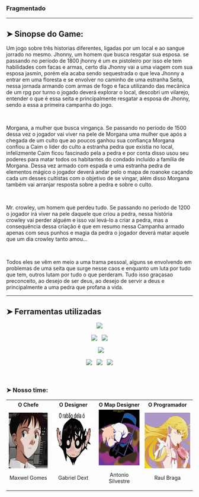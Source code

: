 ### Fragmentado
---
## ➤ Sinopse do Game:

<p>Um jogo sobre três historias diferentes, ligadas por um local e ao sangue jorrado no mesmo.
Jhonny, um homem que busca resgatar sua esposa. se passando no período de 1800 jhonny é um ex pistoleiro por isso ele tem habilidades com facas e armas, certo dia Jhonny vai a uma viagem com sua esposa jasmin, porém ela acaba sendo sequestrada o que leva Jhonny a entrar em uma floresta e se envolver no caminho de uma estranha Seita, nessa jornada armando com armas de fogo e faca utilizando das mecânica de um rpg por turno o jogado deverá explorar o local, descobri um vilarejo, entender o que é essa seita e principalmente resgatar a esposa de Jhonny, sendo a essa a primeira campanha do jogo.</p>
<br>
<p>Morgana, a mulher que busca vingança. Se passando no período de 1500 dessa vez o jogador vai viver na pele de Morgana uma mulher que após a chegada de um culto que ao poucos ganhou sua confiança Morgana confiou a Caim o lider do culto a estranha pedra que existia no local, infelizmente Caim ficou fascinado pela a pedra e por conta disso usou seu poderes para matar todos os habitantes do condado incluído a família de Morgana. Dessa vez armado com espada e uma estranha pedra de elementos mágico o jogador deverá andar pelo o mapa de roanoke caçando cada um desses cultistas com o objetivo de se vingar, além disso Morgana também vai arranjar resposta sobre a pedra e sobre o culto.</p>
<br>
<p>Mr. crowley, um homem que perdeu tudo. Se passando no período de 1200 o jogador irá viver na pele daquele que criou a pedra, nessa história crowley vai perder alguém e isso vai levá-lo a criar a pedra, mas a consequência dessa criação é que em resumo nessa Campanha armado apenas com seus punhos e magia da pedra o jogador deverá matar aquele que um dia crowley tanto amou…</p>
<br>
<p>Todos eles se vêm em meio a uma trama pessoal, alguns se envolvendo em problemas de uma seita
que surge nesse caos e enquanto um luta por tudo que tem, outros lutam por tudo o que perderam.
Tudo isso graçasao preconceito, ao desejo de ser deus, ao desejo de servir a deus e principalmente
a uma pedra que profana a vida.</p>


---

## ➤ Ferramentas utilizadas
<p  align="center">

<img src="https://img.shields.io/badge/javascript%20-%23323330.svg?&style=for-the-badge&logo=javascript&logoColor=%23F7DF1E" height="25"/>
  </p>
  <p  align="center">

<img src="https://img.shields.io/badge/html5-%23E34F26.svg?style=for-the-badge&logo=html5&logoColor=white" height="25"/>  
  &nbsp;
<img src="https://img.shields.io/badge/css3-%231572B6.svg?style=for-the-badge&logo=css3&logoColor=white" height="25"/>
  </p>
  
  <p  align="center">
  &nbsp;
<img src="https://img.shields.io/badge/Visual%20Studio%20Code-0078d7.svg?style=for-the-badge&logo=visual-studio-code&logoColor=white" height="25"/>  
 </p>
 <p align="center">

<img src="https://img.shields.io/badge/github-%23121011.svg?style=for-the-badge&logo=github&logoColor=white" height="25">
  &nbsp;
<img src="https://img.shields.io/badge/git-%23F05033.svg?style=for-the-badge&logo=git&logoColor=white" height="25">
  &nbsp;
<img src="https://img.shields.io/badge/rpgmaker-0078D6?style=for-the-badge&logo=rpgmaker&logoColor=white" height="25">

</p>
<br>

### ➤ Nosso time:
<div align='center'>
<table>
 <tr>
  <th> <b> O Chefe </b> </th>
  <th> <b> O Designer </b> </th>
  <th> <b> O Map Designer </b> </th>
  <th> <b> O Programador </b> </th>
 </tr>
 <tr>
  <td> <img src='team_icons/maxwel_o_chefejpeg.jpeg' width='150px' height='150px'/> <br> <p align='center'> Maxwel Gomes </p></td>
  <td> <img src='team_icons/o designer.jpeg' width='150px' height='150px'/> <br> <p align='center'> Gabriel Dext </p></td>
  <td> <img src='team_icons/shinji_nekoarc.jpg' width='150px' height='150px'/> <br> <p align='center'> Antonio Silvestre </p></td>
  <td> <img src='team_icons/O programador.jpg' width='150px' height='150px'/> <br> <p align='center'> Raul Braga </p></td>
 </tr>
</table>
</div>


